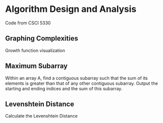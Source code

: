 # Algorithm Design and Analysis
Code from CSCI 5330

## Graphing Complexities
Growth function visualization

## Maximum Subarray
Within an array A, find a contiguous subarray such that the sum of its elements is greater than that of any other 
contiguous subarray. Output the starting and ending indices and the sum of this subarray.

## Levenshtein Distance
Calculate the Levenshtein Distance